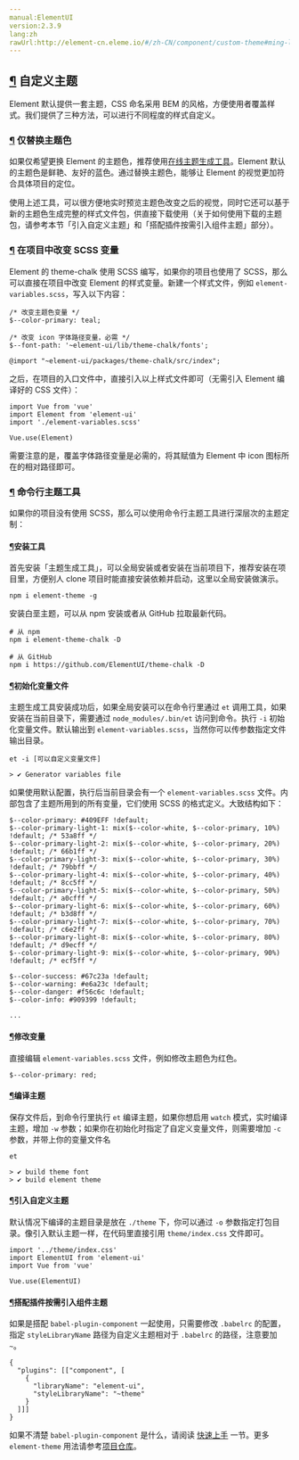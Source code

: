 ```yaml
---
manual:ElementUI
version:2.3.9
lang:zh
rawUrl:http://element-cn.eleme.io/#/zh-CN/component/custom-theme#ming-ling-xing-zhu-ti-gong-ju
---
```



## [¶](%1925 "") 自定义主题<a name="zi-ding-yi-zhu-ti"></a>


Element 默认提供一套主题，CSS 命名采用 BEM 的风格，方便使用者覆盖样式。我们提供了三种方法，可以进行不同程度的样式自定义。


### [¶](%1926 "") 仅替换主题色<a name="jin-ti-huan-zhu-ti-se"></a>


如果仅希望更换 Element 的主题色，推荐使用[在线主题生成工具](%1466 "")。Element 默认的主题色是鲜艳、友好的蓝色。通过替换主题色，能够让 Element 的视觉更加符合具体项目的定位。



使用上述工具，可以很方便地实时预览主题色改变之后的视觉，同时它还可以基于新的主题色生成完整的样式文件包，供直接下载使用（关于如何使用下载的主题包，请参考本节「引入自定义主题」和「搭配插件按需引入组件主题」部分）。


### [¶](%1927 "") 在项目中改变 SCSS 变量<a name="zai-xiang-mu-zhong-gai-bian-scss-bian-liang"></a>


Element 的 theme-chalk 使用 SCSS 编写，如果你的项目也使用了 SCSS，那么可以直接在项目中改变 Element 的样式变量。新建一个样式文件，例如 `element-variables.scss`，写入以下内容：


```
/* 改变主题色变量 */
$--color-primary: teal;

/* 改变 icon 字体路径变量，必需 */
$--font-path: '~element-ui/lib/theme-chalk/fonts';

@import "~element-ui/packages/theme-chalk/src/index";

```


之后，在项目的入口文件中，直接引入以上样式文件即可（无需引入 Element 编译好的 CSS 文件）：


```
import Vue from 'vue'
import Element from 'element-ui'
import './element-variables.scss'

Vue.use(Element)

```


需要注意的是，覆盖字体路径变量是必需的，将其赋值为 Element 中 icon 图标所在的相对路径即可。



### [¶](%1928 "") 命令行主题工具<a name="ming-ling-xing-zhu-ti-gong-ju"></a>


如果你的项目没有使用 SCSS，那么可以使用命令行主题工具进行深层次的主题定制：


#### [¶](%1469 "")**安装工具**<a name="an-zhuang-gong-ju"></a>


首先安装「主题生成工具」，可以全局安装或者安装在当前项目下，推荐安装在项目里，方便别人 clone 项目时能直接安装依赖并启动，这里以全局安装做演示。


```
npm i element-theme -g

```


安装白垩主题，可以从 npm 安装或者从 GitHub 拉取最新代码。


```
# 从 npm
npm i element-theme-chalk -D

# 从 GitHub
npm i https://github.com/ElementUI/theme-chalk -D

```

#### [¶](%1470 "")**初始化变量文件**<a name="chu-shi-hua-bian-liang-wen-jian"></a>


主题生成工具安装成功后，如果全局安装可以在命令行里通过 `et` 调用工具，如果安装在当前目录下，需要通过 `node_modules/.bin/et` 访问到命令。执行 `-i` 初始化变量文件。默认输出到 `element-variables.scss`，当然你可以传参数指定文件输出目录。


```
et -i [可以自定义变量文件]

> ✔ Generator variables file

```


如果使用默认配置，执行后当前目录会有一个 `element-variables.scss` 文件。内部包含了主题所用到的所有变量，它们使用 SCSS 的格式定义。大致结构如下：


```
$--color-primary: #409EFF !default;
$--color-primary-light-1: mix($--color-white, $--color-primary, 10%) !default; /* 53a8ff */
$--color-primary-light-2: mix($--color-white, $--color-primary, 20%) !default; /* 66b1ff */
$--color-primary-light-3: mix($--color-white, $--color-primary, 30%) !default; /* 79bbff */
$--color-primary-light-4: mix($--color-white, $--color-primary, 40%) !default; /* 8cc5ff */
$--color-primary-light-5: mix($--color-white, $--color-primary, 50%) !default; /* a0cfff */
$--color-primary-light-6: mix($--color-white, $--color-primary, 60%) !default; /* b3d8ff */
$--color-primary-light-7: mix($--color-white, $--color-primary, 70%) !default; /* c6e2ff */
$--color-primary-light-8: mix($--color-white, $--color-primary, 80%) !default; /* d9ecff */
$--color-primary-light-9: mix($--color-white, $--color-primary, 90%) !default; /* ecf5ff */

$--color-success: #67c23a !default;
$--color-warning: #e6a23c !default;
$--color-danger: #f56c6c !default;
$--color-info: #909399 !default;

...

```

#### [¶](%1471 "")**修改变量**<a name="xiu-gai-bian-liang"></a>


直接编辑 `element-variables.scss` 文件，例如修改主题色为红色。


```
$--color-primary: red;

```

#### [¶](%1472 "")**编译主题**<a name="bian-yi-zhu-ti"></a>


保存文件后，到命令行里执行 `et` 编译主题，如果你想启用 `watch` 模式，实时编译主题，增加 `-w` 参数；如果你在初始化时指定了自定义变量文件，则需要增加 `-c` 参数，并带上你的变量文件名


```
et

> ✔ build theme font
> ✔ build element theme

```

#### [¶](%1473 "")**引入自定义主题**<a name="yin-ru-zi-ding-yi-zhu-ti"></a>


默认情况下编译的主题目录是放在 `./theme` 下，你可以通过 `-o` 参数指定打包目录。像引入默认主题一样，在代码里直接引用 `theme/index.css` 文件即可。


```
import '../theme/index.css'
import ElementUI from 'element-ui'
import Vue from 'vue'

Vue.use(ElementUI)

```

#### [¶](%1474 "")**搭配插件按需引入组件主题**<a name="da-pei-cha-jian-an-xu-yin-ru-zu-jian-zhu-ti"></a>


如果是搭配 `babel-plugin-component` 一起使用，只需要修改 `.babelrc` 的配置，指定 `styleLibraryName` 路径为自定义主题相对于 `.babelrc` 的路径，注意要加 `~`。


```
{
  "plugins": [["component", [
    {
      "libraryName": "element-ui",
      "styleLibraryName": "~theme"
    }
  ]]]
}

```


如果不清楚 `babel-plugin-component` 是什么，请阅读 [快速上手](%1039 "") 一节。更多 `element-theme` 用法请参考[项目仓库](%1475 "")。

